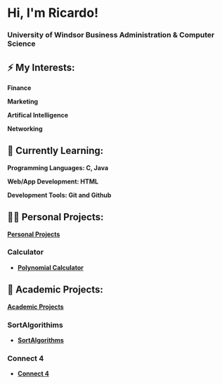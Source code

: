 <h1>Hi, I'm Ricardo! </h1> 
<h3> University of Windsor Business Administration & Computer Science </h3> 

<h2>⚡ My Interests:</h2>

  <b> Finance </b>

  <b> Marketing </b>

  <b> Artifical Intelligence </b>
  
  <b> Networking </b>


<h2>🌱 Currently Learning:</h2>

  <b> Programming Languages: C, Java </b>

  <b> Web/App Development: HTML </b>
  
  <b> Development Tools: Git and Github


<h2>👨‍💻 Personal Projects:</h2>

  **[Personal Projects](https://github.com/RicardoR23/Personal-Projects)**
  
  <h3> Calculator</h3>
  
  - [Polynomial Calculator](https://github.com/RicardoR23/Personal-Projects/Polynomial-Calculator)
  
<h2> 🏫 Academic Projects: </h2>

**[Academic Projects](https://github.com/RicardoR23/Academic-Projects)**

  <h3> SortAlgorithims </h3>
  
  - [SortAlgorithms](https://github.com/RicardoR23/Personal-Projects/SortAlgorithms)
  
  <h3> Connect 4 </h3>
  
  - [Connect 4](https://github.com/RicardoR23/Personal-Projects/Connect-4)

